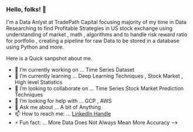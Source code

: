 ### Hello, folks!   👋


I'm a Data Anlyst at TradePath Capital focusing majority of my time in Data Researching to find Profitable Strategies in US stock exchange using understanding of market , math , algorithms and to handle risk reward ratio for portfolio , creating a pipeline for raw Data to be stored in a database using Python and more.

Here is a Quick sanpshot about me.


- 🔭 I’m currently working on ... Time Series Dataset
- 🌱 I’m currently learning ... Deep Learning Techniques , Stock Market , High level Statistics
- 👯 I’m looking to collaborate on ... Time Series Stock Market Prediction Techniques
- 🤔 I’m looking for help with ... GCP , AWS 
- 💬 Ask me about ... A bit of Anything
- 📫 How to reach me: ... [LinkedIn Handle](https://www.linkedin.com/in/amit-n-thakur/)
- ⚡ Fun fact: ... More Data Does Not Always Mean More Accuracy
-->
